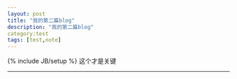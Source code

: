 ```yaml
---
layout: post
title: "我的第二篇blog"
description: "我的第二篇blog"
category:test 
tags: [test,note]
---
```

{% include JB/setup %}
这个才是关键

----------------------
